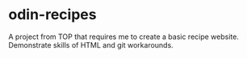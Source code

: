 # odin-recipes

A project from TOP that requires me to create a basic recipe website. Demonstrate skills of HTML and git workarounds.